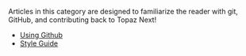 Articles in this category are designed to familiarize the reader with git, GitHub, and contributing back to Topaz Next!

* [Using Github](https://github.com/LandSandBoat/server/wiki/Using-Github)
* [Style Guide](https://github.com/LandSandBoat/server/blob/release/CONTRIBUTING.md#style-guide)